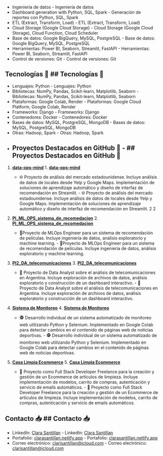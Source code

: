 
- Ingeniería de datos	- Ingeniería de datos
- Dashboard generation with Python, SQL, Spark	- Generación de reportes con Python, SQL, Spark
- ETL (Extract, Transform, Load)	- ETL (Extract, Transform, Load)
- Cloud Storage (Google Cloud Storage)	- Cloud Storage (Google Cloud Storage), Cloud Function, Cloud Scheduler
- Base de datos: Google BigQuery, MySQL, PostgreSQL	- Base de datos: Google BigQuery, MySQL, PostgreSQL
- Herramientas: Power BI, Seaborn, Streamlit, FastAPI	- Herramientas: Power BI, Seaborn, Streamlit, FastAPI
- Control de versiones: Git	- Control de versiones: Git


## Tecnologías 🧰	## Tecnologías 🧰
- Lenguajes: Python	- Lenguajes: Python
- Bibliotecas: NumPy, Pandas, Scikit-learn, Matplotlib, Seaborn	- Bibliotecas: NumPy, Pandas, Scikit-learn, Matplotlib, Seaborn
- Plataformas: Google Colab, Render	- Plataformas: Google Cloud Platform, Google Colab, Render
- Frameworks: Django	- Frameworks: Django
- Contenedores: Docker	- Contenedores: Docker
- Bases de datos: MySQL, PostgreSQL, MongoDB	- Bases de datos: MySQL, PostgreSQL, MongoDB
- Otras: Hadoop, Spark	- Otras: Hadoop, Spark
- ## Proyectos Destacados en GitHub 🌟	- ## Proyectos Destacados en GitHub 🌟
1. [**data-ops-mind**](https://github.com/Clarisantillan/data-ops-mind.git)	1. [**data-ops-mind**](https://github.com/Clarisantillan/data-ops-mind.git)
  	  
   - 🌐 Proyecto de análisis del mercado estadounidense. Incluye análisis de datos de locales desde Yelp y Google Maps. Implementación de soluciones de aprendizaje automático y diseño de interfaz de recomendación en Streamlit.	   - 🌐 Proyecto de análisis del mercado estadounidense. Incluye análisis de datos de locales desde Yelp y Google Maps. Implementación de soluciones de aprendizaje automático y diseño de interfaz de recomendación en Streamlit.
2	2
2. [**PI_ML_OPS_sistema_de_recomedacion**](https://github.com/Clarisantillan/PI_ML_OPS_sistema_de_recomedacion)	2. [**PI_ML_OPS_sistema_de_recomedacion**](https://github.com/Clarisantillan/PI_ML_OPS_sistema_de_recomedacion)
   	   
   - 🎥Proyecto de MLOps Engineer para un sistema de recomendación de películas. Incluye ingeniería de datos, análisis exploratorio y machine learning.	   - 🎥Proyecto de MLOps Engineer para un sistema de recomendación de películas. Incluye ingeniería de datos, análisis exploratorio y machine learning.
3. [**PI2_DA_telecomunicaciones**](https://github.com/Clarisantillan/PI2_DA_telecomunicaciones)	3. [**PI2_DA_telecomunicaciones**](https://github.com/Clarisantillan/PI2_DA_telecomunicaciones)
   - 📡 Proyecto de Data Analyst sobre el análisis de telecomunicaciones en Argentina. Incluye exploración de archivos de datos, análisis exploratorio y construcción de un dashboard interactivo.	   - 📡 Proyecto de Data Analyst sobre el análisis de telecomunicaciones en Argentina. Incluye exploración de archivos de datos, análisis exploratorio y construcción de un dashboard interactivo.
4. [**Sistema de Monitoreo**](https://github.com/Clarisantillan/Sistema-Monitoreo)	4. [**Sistema de Monitoreo**](https://github.com/Clarisantillan/Sistema-Monitoreo)
  	  
   - 🕵️ Desarrollo individual de un sistema automatizado de monitoreo web utilizando Python y Selenium. Implementado en Google Colab para detectar cambios en el contenido de páginas web de noticias deportivas.	   - 🕵️ Desarrollo individual de un sistema automatizado de monitoreo web utilizando Python y Selenium. Implementado en Google Colab para detectar cambios en el contenido de páginas web de noticias deportivas.
5. [**Casa Limpia Ecommerce**](https://github.com/Clarisantillan/Casa-Limpia-Ecommerce)	5. [**Casa Limpia Ecommerce**](https://github.com/Clarisantillan/Casa-Limpia-Ecommerce)
   	   
   - 🛒 Proyecto como Full Stack Developer Freelance para la creación y gestión de un Ecommerce de artículos de limpieza. Incluye implementación de modelos, carrito de compras, autenticación y servicio de emails automáticos.	   - 🛒 Proyecto como Full Stack Developer Freelance para la creación y gestión de un Ecommerce de artículos de limpieza. Incluye implementación de modelos, carrito de compras, autenticación y servicio de emails automáticos.
## Contacto 📥	## Contacto 📥
- LinkedIn: [Clara Santillan](https://www.linkedin.com/in/clarasantillan/)	- LinkedIn: [Clara Santillan](https://www.linkedin.com/in/clarasantillan/)
- Portafolio: [clarasantillan.netlify.app](https://clarasantillan.netlify.app)	- Portafolio: [clarasantillan.netlify.app](https://clarasantillan.netlify.app)
- Correo electrónico: clarisantillan@icloud.com	- Correo electrónico: clarisantillan@icloud.com
